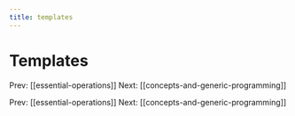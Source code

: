 ```yaml
---
title: templates
---
```


# Templates

Prev: \[\[essential-operations\]\] Next:
\[\[concepts-and-generic-programming\]\]

Prev: \[\[essential-operations\]\] Next:
\[\[concepts-and-generic-programming\]\]
